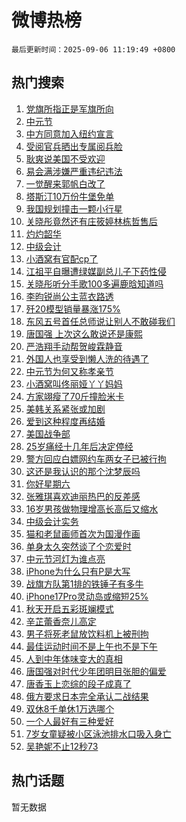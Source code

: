 # 微博热榜

`最后更新时间：2025-09-06 11:19:49 +0800`

## 热门搜索

1. [党旗所指正是军旗所向](https://m.weibo.cn/search?containerid=100103type%3D1%26t%3D10%26q%3D%23%E5%85%9A%E6%97%97%E6%89%80%E6%8C%87%E6%AD%A3%E6%98%AF%E5%86%9B%E6%97%97%E6%89%80%E5%90%91%23&stream_entry_id=51&isnewpage=1&extparam=seat%3D1%26filter_type%3Drealtimehot%26stream_entry_id%3D51%26c_type%3D51%26q%3D%2523%25E5%2585%259A%25E6%2597%2597%25E6%2589%2580%25E6%258C%2587%25E6%25AD%25A3%25E6%2598%25AF%25E5%2586%259B%25E6%2597%2597%25E6%2589%2580%25E5%2590%2591%2523%26cate%3D10103%26dgr%3D0%26pos%3D0%26display_time%3D1757128788%26pre_seqid%3D175712878809101010791137)
1. [中元节](https://m.weibo.cn/search?containerid=100103type%3D1%26t%3D10%26q%3D%E4%B8%AD%E5%85%83%E8%8A%82&stream_entry_id=31&isnewpage=1&extparam=seat%3D1%26realpos%3D1%26stream_entry_id%3D31%26band_rank%3D1%26lcate%3D5001%26flag%3D16%26c_type%3D31%26filter_type%3Drealtimehot%26q%3D%25E4%25B8%25AD%25E5%2585%2583%25E8%258A%2582%26cate%3D5001%26dgr%3D0%26pos%3D0%26display_time%3D1757128788%26pre_seqid%3D175712878809101010791137)
1. [中方同意加入纽约宣言](https://m.weibo.cn/search?containerid=100103type%3D1%26t%3D10%26q%3D%23%E4%B8%AD%E6%96%B9%E5%90%8C%E6%84%8F%E5%8A%A0%E5%85%A5%E7%BA%BD%E7%BA%A6%E5%AE%A3%E8%A8%80%23&stream_entry_id=31&isnewpage=1&extparam=seat%3D1%26realpos%3D2%26stream_entry_id%3D31%26band_rank%3D2%26lcate%3D5001%26flag%3D2%26c_type%3D31%26filter_type%3Drealtimehot%26q%3D%2523%25E4%25B8%25AD%25E6%2596%25B9%25E5%2590%258C%25E6%2584%258F%25E5%258A%25A0%25E5%2585%25A5%25E7%25BA%25BD%25E7%25BA%25A6%25E5%25AE%25A3%25E8%25A8%2580%2523%26cate%3D5001%26dgr%3D0%26pos%3D1%26display_time%3D1757128788%26pre_seqid%3D175712878809101010791137)
1. [受阅官兵晒出专属阅兵脸](https://m.weibo.cn/search?containerid=100103type%3D1%26t%3D10%26q%3D%23%E5%8F%97%E9%98%85%E5%AE%98%E5%85%B5%E6%99%92%E5%87%BA%E4%B8%93%E5%B1%9E%E9%98%85%E5%85%B5%E8%84%B8%23&stream_entry_id=31&isnewpage=1&extparam=seat%3D1%26realpos%3D3%26stream_entry_id%3D31%26band_rank%3D3%26lcate%3D5001%26flag%3D0%26c_type%3D31%26filter_type%3Drealtimehot%26q%3D%2523%25E5%258F%2597%25E9%2598%2585%25E5%25AE%2598%25E5%2585%25B5%25E6%2599%2592%25E5%2587%25BA%25E4%25B8%2593%25E5%25B1%259E%25E9%2598%2585%25E5%2585%25B5%25E8%2584%25B8%2523%26cate%3D5001%26dgr%3D0%26pos%3D2%26display_time%3D1757128788%26pre_seqid%3D175712878809101010791137)
1. [耿爽说美国不受欢迎](https://m.weibo.cn/search?containerid=100103type%3D1%26t%3D10%26q%3D%23%E8%80%BF%E7%88%BD%E8%AF%B4%E7%BE%8E%E5%9B%BD%E4%B8%8D%E5%8F%97%E6%AC%A2%E8%BF%8E%23&stream_entry_id=31&isnewpage=1&extparam=seat%3D1%26realpos%3D4%26stream_entry_id%3D31%26band_rank%3D4%26lcate%3D5001%26flag%3D1%26c_type%3D31%26filter_type%3Drealtimehot%26q%3D%2523%25E8%2580%25BF%25E7%2588%25BD%25E8%25AF%25B4%25E7%25BE%258E%25E5%259B%25BD%25E4%25B8%258D%25E5%258F%2597%25E6%25AC%25A2%25E8%25BF%258E%2523%26cate%3D5001%26dgr%3D0%26pos%3D3%26display_time%3D1757128788%26pre_seqid%3D175712878809101010791137)
1. [易会满涉嫌严重违纪违法](https://m.weibo.cn/search?containerid=100103type%3D1%26t%3D10%26q%3D%23%E6%98%93%E4%BC%9A%E6%BB%A1%E6%B6%89%E5%AB%8C%E4%B8%A5%E9%87%8D%E8%BF%9D%E7%BA%AA%E8%BF%9D%E6%B3%95%23&stream_entry_id=31&isnewpage=1&extparam=seat%3D1%26realpos%3D5%26stream_entry_id%3D31%26band_rank%3D5%26lcate%3D5001%26flag%3D1%26c_type%3D31%26filter_type%3Drealtimehot%26q%3D%2523%25E6%2598%2593%25E4%25BC%259A%25E6%25BB%25A1%25E6%25B6%2589%25E5%25AB%258C%25E4%25B8%25A5%25E9%2587%258D%25E8%25BF%259D%25E7%25BA%25AA%25E8%25BF%259D%25E6%25B3%2595%2523%26cate%3D5001%26dgr%3D0%26pos%3D4%26display_time%3D1757128788%26pre_seqid%3D175712878809101010791137)
1. [一觉醒来郭帆白改了](https://m.weibo.cn/search?containerid=100103type%3D1%26t%3D10%26q%3D%23%E4%B8%80%E8%A7%89%E9%86%92%E6%9D%A5%E9%83%AD%E5%B8%86%E7%99%BD%E6%94%B9%E4%BA%86%23&stream_entry_id=31&isnewpage=1&extparam=seat%3D1%26realpos%3D6%26stream_entry_id%3D31%26band_rank%3D6%26lcate%3D5001%26flag%3D0%26c_type%3D31%26filter_type%3Drealtimehot%26q%3D%2523%25E4%25B8%2580%25E8%25A7%2589%25E9%2586%2592%25E6%259D%25A5%25E9%2583%25AD%25E5%25B8%2586%25E7%2599%25BD%25E6%2594%25B9%25E4%25BA%2586%2523%26cate%3D5001%26dgr%3D0%26pos%3D5%26display_time%3D1757128788%26pre_seqid%3D175712878809101010791137)
1. [塔斯汀10万份牛堡免单](https://m.weibo.cn/search?containerid=100103type%3D1%26t%3D10%26q%3D%23%E5%A1%94%E6%96%AF%E6%B1%8010%E4%B8%87%E4%BB%BD%E7%89%9B%E5%A0%A1%E5%85%8D%E5%8D%95%23&stream_entry_id=31&isnewpage=1&extparam=seat%3D1%26stream_entry_id%3D31%26topic_ad%3D1%26band_rank%3D7%26adid%3D299942%26lcate%3D5001%26is_ad_pos%3D1%26c_type%3D31%26filter_type%3Drealtimehot%26q%3D%2523%25E5%25A1%2594%25E6%2596%25AF%25E6%25B1%258010%25E4%25B8%2587%25E4%25BB%25BD%25E7%2589%259B%25E5%25A0%25A1%25E5%2585%258D%25E5%258D%2595%2523%26cate%3D5001%26dgr%3D0%26pos%3D6%26display_time%3D1757128788%26pre_seqid%3D175712878809101010791137)
1. [我国规划撞击一颗小行星](https://m.weibo.cn/search?containerid=100103type%3D1%26t%3D10%26q%3D%23%E6%88%91%E5%9B%BD%E8%A7%84%E5%88%92%E6%92%9E%E5%87%BB%E4%B8%80%E9%A2%97%E5%B0%8F%E8%A1%8C%E6%98%9F%23&stream_entry_id=31&isnewpage=1&extparam=seat%3D1%26realpos%3D7%26stream_entry_id%3D31%26band_rank%3D7%26lcate%3D5001%26flag%3D16%26c_type%3D31%26filter_type%3Drealtimehot%26q%3D%2523%25E6%2588%2591%25E5%259B%25BD%25E8%25A7%2584%25E5%2588%2592%25E6%2592%259E%25E5%2587%25BB%25E4%25B8%2580%25E9%25A2%2597%25E5%25B0%258F%25E8%25A1%258C%25E6%2598%259F%2523%26cate%3D5001%26dgr%3D0%26pos%3D7%26display_time%3D1757128788%26pre_seqid%3D175712878809101010791137)
1. [关晓彤竟然还有庄筱婷林栋哲售后](https://m.weibo.cn/search?containerid=100103type%3D1%26t%3D10%26q%3D%E5%85%B3%E6%99%93%E5%BD%A4%E7%AB%9F%E7%84%B6%E8%BF%98%E6%9C%89%E5%BA%84%E7%AD%B1%E5%A9%B7%E6%9E%97%E6%A0%8B%E5%93%B2%E5%94%AE%E5%90%8E&stream_entry_id=31&isnewpage=1&extparam=seat%3D1%26realpos%3D8%26stream_entry_id%3D31%26band_rank%3D8%26lcate%3D5001%26flag%3D1%26c_type%3D31%26filter_type%3Drealtimehot%26q%3D%25E5%2585%25B3%25E6%2599%2593%25E5%25BD%25A4%25E7%25AB%259F%25E7%2584%25B6%25E8%25BF%2598%25E6%259C%2589%25E5%25BA%2584%25E7%25AD%25B1%25E5%25A9%25B7%25E6%259E%2597%25E6%25A0%258B%25E5%2593%25B2%25E5%2594%25AE%25E5%2590%258E%26cate%3D5001%26dgr%3D0%26pos%3D8%26display_time%3D1757128788%26pre_seqid%3D175712878809101010791137)
1. [灼灼韶华](https://m.weibo.cn/search?containerid=100103type%3D1%26t%3D10%26q%3D%23%E7%81%BC%E7%81%BC%E9%9F%B6%E5%8D%8E%23&stream_entry_id=31&isnewpage=1&extparam=seat%3D1%26realpos%3D9%26stream_entry_id%3D31%26band_rank%3D9%26lcate%3D5001%26flag%3D1%26c_type%3D31%26filter_type%3Drealtimehot%26q%3D%2523%25E7%2581%25BC%25E7%2581%25BC%25E9%259F%25B6%25E5%258D%258E%2523%26cate%3D5001%26dgr%3D0%26pos%3D9%26display_time%3D1757128788%26pre_seqid%3D175712878809101010791137)
1. [中级会计](https://m.weibo.cn/search?containerid=100103type%3D1%26t%3D10%26q%3D%E4%B8%AD%E7%BA%A7%E4%BC%9A%E8%AE%A1&stream_entry_id=31&isnewpage=1&extparam=seat%3D1%26realpos%3D10%26stream_entry_id%3D31%26band_rank%3D10%26lcate%3D5001%26flag%3D0%26c_type%3D31%26filter_type%3Drealtimehot%26q%3D%25E4%25B8%25AD%25E7%25BA%25A7%25E4%25BC%259A%25E8%25AE%25A1%26cate%3D5001%26dgr%3D0%26pos%3D10%26display_time%3D1757128788%26pre_seqid%3D175712878809101010791137)
1. [小酒窝有官配cp了](https://m.weibo.cn/search?containerid=100103type%3D1%26t%3D10%26q%3D%23%E5%B0%8F%E9%85%92%E7%AA%9D%E6%9C%89%E5%AE%98%E9%85%8Dcp%E4%BA%86%23&stream_entry_id=31&isnewpage=1&extparam=seat%3D1%26realpos%3D11%26stream_entry_id%3D31%26band_rank%3D11%26lcate%3D5001%26flag%3D2%26c_type%3D31%26filter_type%3Drealtimehot%26q%3D%2523%25E5%25B0%258F%25E9%2585%2592%25E7%25AA%259D%25E6%259C%2589%25E5%25AE%2598%25E9%2585%258Dcp%25E4%25BA%2586%2523%26cate%3D5001%26dgr%3D0%26pos%3D11%26display_time%3D1757128788%26pre_seqid%3D175712878809101010791137)
1. [江祖平自曝遭绿媒副总儿子下药性侵](https://m.weibo.cn/search?containerid=100103type%3D1%26t%3D10%26q%3D%23%E6%B1%9F%E7%A5%96%E5%B9%B3%E8%87%AA%E6%9B%9D%E9%81%AD%E7%BB%BF%E5%AA%92%E5%89%AF%E6%80%BB%E5%84%BF%E5%AD%90%E4%B8%8B%E8%8D%AF%E6%80%A7%E4%BE%B5%23&stream_entry_id=31&isnewpage=1&extparam=seat%3D1%26realpos%3D12%26stream_entry_id%3D31%26band_rank%3D12%26lcate%3D5001%26flag%3D2%26c_type%3D31%26filter_type%3Drealtimehot%26q%3D%2523%25E6%25B1%259F%25E7%25A5%2596%25E5%25B9%25B3%25E8%2587%25AA%25E6%259B%259D%25E9%2581%25AD%25E7%25BB%25BF%25E5%25AA%2592%25E5%2589%25AF%25E6%2580%25BB%25E5%2584%25BF%25E5%25AD%2590%25E4%25B8%258B%25E8%258D%25AF%25E6%2580%25A7%25E4%25BE%25B5%2523%26cate%3D5001%26dgr%3D0%26pos%3D12%26display_time%3D1757128788%26pre_seqid%3D175712878809101010791137)
1. [关晓彤听分手歌100多遍鹿晗知道吗](https://m.weibo.cn/search?containerid=100103type%3D1%26t%3D10%26q%3D%E5%85%B3%E6%99%93%E5%BD%A4%E5%90%AC%E5%88%86%E6%89%8B%E6%AD%8C100%E5%A4%9A%E9%81%8D%E9%B9%BF%E6%99%97%E7%9F%A5%E9%81%93%E5%90%97&stream_entry_id=31&isnewpage=1&extparam=seat%3D1%26realpos%3D13%26stream_entry_id%3D31%26band_rank%3D13%26lcate%3D5001%26flag%3D2%26c_type%3D31%26filter_type%3Drealtimehot%26q%3D%25E5%2585%25B3%25E6%2599%2593%25E5%25BD%25A4%25E5%2590%25AC%25E5%2588%2586%25E6%2589%258B%25E6%25AD%258C100%25E5%25A4%259A%25E9%2581%258D%25E9%25B9%25BF%25E6%2599%2597%25E7%259F%25A5%25E9%2581%2593%25E5%2590%2597%26cate%3D5001%26dgr%3D0%26pos%3D13%26display_time%3D1757128788%26pre_seqid%3D175712878809101010791137)
1. [李昀锐尚公主蓝衣路透](https://m.weibo.cn/search?containerid=100103type%3D1%26t%3D10%26q%3D%23%E6%9D%8E%E6%98%80%E9%94%90%E5%B0%9A%E5%85%AC%E4%B8%BB%E8%93%9D%E8%A1%A3%E8%B7%AF%E9%80%8F%23&stream_entry_id=31&isnewpage=1&extparam=seat%3D1%26realpos%3D14%26stream_entry_id%3D31%26band_rank%3D14%26lcate%3D5001%26flag%3D1%26c_type%3D31%26filter_type%3Drealtimehot%26q%3D%2523%25E6%259D%258E%25E6%2598%2580%25E9%2594%2590%25E5%25B0%259A%25E5%2585%25AC%25E4%25B8%25BB%25E8%2593%259D%25E8%25A1%25A3%25E8%25B7%25AF%25E9%2580%258F%2523%26cate%3D5001%26dgr%3D0%26pos%3D14%26display_time%3D1757128788%26pre_seqid%3D175712878809101010791137)
1. [歼20模型销量暴涨175%](https://m.weibo.cn/search?containerid=100103type%3D1%26t%3D10%26q%3D%23%E6%AD%BC20%E6%A8%A1%E5%9E%8B%E9%94%80%E9%87%8F%E6%9A%B4%E6%B6%A8175%25%23&stream_entry_id=31&isnewpage=1&extparam=seat%3D1%26realpos%3D15%26stream_entry_id%3D31%26band_rank%3D15%26lcate%3D5001%26flag%3D1%26c_type%3D31%26filter_type%3Drealtimehot%26q%3D%2523%25E6%25AD%25BC20%25E6%25A8%25A1%25E5%259E%258B%25E9%2594%2580%25E9%2587%258F%25E6%259A%25B4%25E6%25B6%25A8175%2525%2523%26cate%3D5001%26dgr%3D0%26pos%3D15%26display_time%3D1757128788%26pre_seqid%3D175712878809101010791137)
1. [东风五号首任总师说让别人不敢碰我们](https://m.weibo.cn/search?containerid=100103type%3D1%26t%3D10%26q%3D%23%E4%B8%9C%E9%A3%8E%E4%BA%94%E5%8F%B7%E9%A6%96%E4%BB%BB%E6%80%BB%E5%B8%88%E8%AF%B4%E8%AE%A9%E5%88%AB%E4%BA%BA%E4%B8%8D%E6%95%A2%E7%A2%B0%E6%88%91%E4%BB%AC%23&stream_entry_id=31&isnewpage=1&extparam=seat%3D1%26realpos%3D16%26stream_entry_id%3D31%26band_rank%3D16%26lcate%3D5001%26flag%3D1%26c_type%3D31%26filter_type%3Drealtimehot%26q%3D%2523%25E4%25B8%259C%25E9%25A3%258E%25E4%25BA%2594%25E5%258F%25B7%25E9%25A6%2596%25E4%25BB%25BB%25E6%2580%25BB%25E5%25B8%2588%25E8%25AF%25B4%25E8%25AE%25A9%25E5%2588%25AB%25E4%25BA%25BA%25E4%25B8%258D%25E6%2595%25A2%25E7%25A2%25B0%25E6%2588%2591%25E4%25BB%25AC%2523%26cate%3D5001%26dgr%3D0%26pos%3D16%26display_time%3D1757128788%26pre_seqid%3D175712878809101010791137)
1. [唐国强 上次这么敢说还是康熙](https://m.weibo.cn/search?containerid=100103type%3D1%26t%3D10%26q%3D%E5%94%90%E5%9B%BD%E5%BC%BA+%E4%B8%8A%E6%AC%A1%E8%BF%99%E4%B9%88%E6%95%A2%E8%AF%B4%E8%BF%98%E6%98%AF%E5%BA%B7%E7%86%99&stream_entry_id=31&isnewpage=1&extparam=seat%3D1%26realpos%3D17%26stream_entry_id%3D31%26band_rank%3D17%26lcate%3D5001%26flag%3D1%26c_type%3D31%26filter_type%3Drealtimehot%26q%3D%25E5%2594%2590%25E5%259B%25BD%25E5%25BC%25BA%2520%25E4%25B8%258A%25E6%25AC%25A1%25E8%25BF%2599%25E4%25B9%2588%25E6%2595%25A2%25E8%25AF%25B4%25E8%25BF%2598%25E6%2598%25AF%25E5%25BA%25B7%25E7%2586%2599%26cate%3D5001%26dgr%3D0%26pos%3D17%26display_time%3D1757128788%26pre_seqid%3D175712878809101010791137)
1. [严浩翔手动帮贺峻霖静音](https://m.weibo.cn/search?containerid=100103type%3D1%26t%3D10%26q%3D%E4%B8%A5%E6%B5%A9%E7%BF%94%E6%89%8B%E5%8A%A8%E5%B8%AE%E8%B4%BA%E5%B3%BB%E9%9C%96%E9%9D%99%E9%9F%B3&stream_entry_id=31&isnewpage=1&extparam=seat%3D1%26realpos%3D18%26stream_entry_id%3D31%26band_rank%3D18%26lcate%3D5001%26flag%3D0%26c_type%3D31%26filter_type%3Drealtimehot%26q%3D%25E4%25B8%25A5%25E6%25B5%25A9%25E7%25BF%2594%25E6%2589%258B%25E5%258A%25A8%25E5%25B8%25AE%25E8%25B4%25BA%25E5%25B3%25BB%25E9%259C%2596%25E9%259D%2599%25E9%259F%25B3%26cate%3D5001%26dgr%3D0%26pos%3D18%26display_time%3D1757128788%26pre_seqid%3D175712878809101010791137)
1. [外国人也享受到懒人洗的待遇了](https://m.weibo.cn/search?containerid=100103type%3D1%26t%3D10%26q%3D%23%E5%A4%96%E5%9B%BD%E4%BA%BA%E4%B9%9F%E4%BA%AB%E5%8F%97%E5%88%B0%E6%87%92%E4%BA%BA%E6%B4%97%E7%9A%84%E5%BE%85%E9%81%87%E4%BA%86%23&stream_entry_id=31&isnewpage=1&extparam=seat%3D1%26realpos%3D19%26stream_entry_id%3D31%26band_rank%3D19%26lcate%3D5001%26flag%3D1%26c_type%3D31%26filter_type%3Drealtimehot%26q%3D%2523%25E5%25A4%2596%25E5%259B%25BD%25E4%25BA%25BA%25E4%25B9%259F%25E4%25BA%25AB%25E5%258F%2597%25E5%2588%25B0%25E6%2587%2592%25E4%25BA%25BA%25E6%25B4%2597%25E7%259A%2584%25E5%25BE%2585%25E9%2581%2587%25E4%25BA%2586%2523%26cate%3D5001%26dgr%3D0%26pos%3D19%26display_time%3D1757128788%26pre_seqid%3D175712878809101010791137)
1. [中元节为何又称孝亲节](https://m.weibo.cn/search?containerid=100103type%3D1%26t%3D10%26q%3D%23%E4%B8%AD%E5%85%83%E8%8A%82%E4%B8%BA%E4%BD%95%E5%8F%88%E7%A7%B0%E5%AD%9D%E4%BA%B2%E8%8A%82%23&stream_entry_id=31&isnewpage=1&extparam=seat%3D1%26realpos%3D20%26stream_entry_id%3D31%26band_rank%3D20%26lcate%3D5001%26flag%3D1%26c_type%3D31%26filter_type%3Drealtimehot%26q%3D%2523%25E4%25B8%25AD%25E5%2585%2583%25E8%258A%2582%25E4%25B8%25BA%25E4%25BD%2595%25E5%258F%2588%25E7%25A7%25B0%25E5%25AD%259D%25E4%25BA%25B2%25E8%258A%2582%2523%26cate%3D5001%26dgr%3D0%26pos%3D20%26display_time%3D1757128788%26pre_seqid%3D175712878809101010791137)
1. [小酒窝叫佟丽娅丫丫妈妈](https://m.weibo.cn/search?containerid=100103type%3D1%26t%3D10%26q%3D%23%E5%B0%8F%E9%85%92%E7%AA%9D%E5%8F%AB%E4%BD%9F%E4%B8%BD%E5%A8%85%E4%B8%AB%E4%B8%AB%E5%A6%88%E5%A6%88%23&stream_entry_id=31&isnewpage=1&extparam=seat%3D1%26realpos%3D21%26stream_entry_id%3D31%26band_rank%3D21%26lcate%3D5001%26flag%3D1%26c_type%3D31%26filter_type%3Drealtimehot%26q%3D%2523%25E5%25B0%258F%25E9%2585%2592%25E7%25AA%259D%25E5%258F%25AB%25E4%25BD%259F%25E4%25B8%25BD%25E5%25A8%2585%25E4%25B8%25AB%25E4%25B8%25AB%25E5%25A6%2588%25E5%25A6%2588%2523%26cate%3D5001%26dgr%3D0%26pos%3D21%26display_time%3D1757128788%26pre_seqid%3D175712878809101010791137)
1. [方家翊瘦了70斤撞脸米卡](https://m.weibo.cn/search?containerid=100103type%3D1%26t%3D10%26q%3D%E6%96%B9%E5%AE%B6%E7%BF%8A%E7%98%A6%E4%BA%8670%E6%96%A4%E6%92%9E%E8%84%B8%E7%B1%B3%E5%8D%A1&stream_entry_id=31&isnewpage=1&extparam=seat%3D1%26realpos%3D22%26stream_entry_id%3D31%26band_rank%3D22%26lcate%3D5001%26flag%3D1%26c_type%3D31%26filter_type%3Drealtimehot%26q%3D%25E6%2596%25B9%25E5%25AE%25B6%25E7%25BF%258A%25E7%2598%25A6%25E4%25BA%258670%25E6%2596%25A4%25E6%2592%259E%25E8%2584%25B8%25E7%25B1%25B3%25E5%258D%25A1%26cate%3D5001%26dgr%3D0%26pos%3D22%26display_time%3D1757128788%26pre_seqid%3D175712878809101010791137)
1. [美韩关系紧张或加剧](https://m.weibo.cn/search?containerid=100103type%3D1%26t%3D10%26q%3D%23%E7%BE%8E%E9%9F%A9%E5%85%B3%E7%B3%BB%E7%B4%A7%E5%BC%A0%E6%88%96%E5%8A%A0%E5%89%A7%23&stream_entry_id=31&isnewpage=1&extparam=seat%3D1%26realpos%3D23%26stream_entry_id%3D31%26band_rank%3D23%26lcate%3D5001%26flag%3D1%26c_type%3D31%26filter_type%3Drealtimehot%26q%3D%2523%25E7%25BE%258E%25E9%259F%25A9%25E5%2585%25B3%25E7%25B3%25BB%25E7%25B4%25A7%25E5%25BC%25A0%25E6%2588%2596%25E5%258A%25A0%25E5%2589%25A7%2523%26cate%3D5001%26dgr%3D0%26pos%3D23%26display_time%3D1757128788%26pre_seqid%3D175712878809101010791137)
1. [爱到这种程度再结婚](https://m.weibo.cn/search?containerid=100103type%3D1%26t%3D10%26q%3D%23%E7%88%B1%E5%88%B0%E8%BF%99%E7%A7%8D%E7%A8%8B%E5%BA%A6%E5%86%8D%E7%BB%93%E5%A9%9A%23&stream_entry_id=31&isnewpage=1&extparam=seat%3D1%26realpos%3D24%26stream_entry_id%3D31%26band_rank%3D24%26lcate%3D5001%26flag%3D0%26c_type%3D31%26filter_type%3Drealtimehot%26q%3D%2523%25E7%2588%25B1%25E5%2588%25B0%25E8%25BF%2599%25E7%25A7%258D%25E7%25A8%258B%25E5%25BA%25A6%25E5%2586%258D%25E7%25BB%2593%25E5%25A9%259A%2523%26cate%3D5001%26dgr%3D0%26pos%3D24%26display_time%3D1757128788%26pre_seqid%3D175712878809101010791137)
1. [美国战争部](https://m.weibo.cn/search?containerid=100103type%3D1%26t%3D10%26q%3D%23%E7%BE%8E%E5%9B%BD%E6%88%98%E4%BA%89%E9%83%A8%23&stream_entry_id=31&isnewpage=1&extparam=seat%3D1%26realpos%3D25%26stream_entry_id%3D31%26band_rank%3D25%26lcate%3D5001%26flag%3D0%26c_type%3D31%26filter_type%3Drealtimehot%26q%3D%2523%25E7%25BE%258E%25E5%259B%25BD%25E6%2588%2598%25E4%25BA%2589%25E9%2583%25A8%2523%26cate%3D5001%26dgr%3D0%26pos%3D25%26display_time%3D1757128788%26pre_seqid%3D175712878809101010791137)
1. [25岁痛经十几年后决定停经](https://m.weibo.cn/search?containerid=100103type%3D1%26t%3D10%26q%3D25%E5%B2%81%E7%97%9B%E7%BB%8F%E5%8D%81%E5%87%A0%E5%B9%B4%E5%90%8E%E5%86%B3%E5%AE%9A%E5%81%9C%E7%BB%8F&stream_entry_id=31&isnewpage=1&extparam=seat%3D1%26realpos%3D26%26stream_entry_id%3D31%26band_rank%3D26%26lcate%3D5001%26flag%3D1%26c_type%3D31%26filter_type%3Drealtimehot%26q%3D25%25E5%25B2%2581%25E7%2597%259B%25E7%25BB%258F%25E5%258D%2581%25E5%2587%25A0%25E5%25B9%25B4%25E5%2590%258E%25E5%2586%25B3%25E5%25AE%259A%25E5%2581%259C%25E7%25BB%258F%26cate%3D5001%26dgr%3D0%26pos%3D26%26display_time%3D1757128788%26pre_seqid%3D175712878809101010791137)
1. [警方回应白嫖网约车两女子已被行拘](https://m.weibo.cn/search?containerid=100103type%3D1%26t%3D10%26q%3D%23%E8%AD%A6%E6%96%B9%E5%9B%9E%E5%BA%94%E7%99%BD%E5%AB%96%E7%BD%91%E7%BA%A6%E8%BD%A6%E4%B8%A4%E5%A5%B3%E5%AD%90%E5%B7%B2%E8%A2%AB%E8%A1%8C%E6%8B%98%23&stream_entry_id=31&isnewpage=1&extparam=seat%3D1%26realpos%3D27%26stream_entry_id%3D31%26band_rank%3D27%26lcate%3D5001%26flag%3D0%26c_type%3D31%26filter_type%3Drealtimehot%26q%3D%2523%25E8%25AD%25A6%25E6%2596%25B9%25E5%259B%259E%25E5%25BA%2594%25E7%2599%25BD%25E5%25AB%2596%25E7%25BD%2591%25E7%25BA%25A6%25E8%25BD%25A6%25E4%25B8%25A4%25E5%25A5%25B3%25E5%25AD%2590%25E5%25B7%25B2%25E8%25A2%25AB%25E8%25A1%258C%25E6%258B%2598%2523%26cate%3D5001%26dgr%3D0%26pos%3D27%26display_time%3D1757128788%26pre_seqid%3D175712878809101010791137)
1. [这还是我认识的那个沈梦辰吗](https://m.weibo.cn/search?containerid=100103type%3D1%26t%3D10%26q%3D%E8%BF%99%E8%BF%98%E6%98%AF%E6%88%91%E8%AE%A4%E8%AF%86%E7%9A%84%E9%82%A3%E4%B8%AA%E6%B2%88%E6%A2%A6%E8%BE%B0%E5%90%97&stream_entry_id=31&isnewpage=1&extparam=seat%3D1%26realpos%3D28%26stream_entry_id%3D31%26band_rank%3D28%26lcate%3D5001%26flag%3D1%26c_type%3D31%26filter_type%3Drealtimehot%26q%3D%25E8%25BF%2599%25E8%25BF%2598%25E6%2598%25AF%25E6%2588%2591%25E8%25AE%25A4%25E8%25AF%2586%25E7%259A%2584%25E9%2582%25A3%25E4%25B8%25AA%25E6%25B2%2588%25E6%25A2%25A6%25E8%25BE%25B0%25E5%2590%2597%26cate%3D5001%26dgr%3D0%26pos%3D28%26display_time%3D1757128788%26pre_seqid%3D175712878809101010791137)
1. [你好星期六](https://m.weibo.cn/search?containerid=100103type%3D1%26t%3D10%26q%3D%E4%BD%A0%E5%A5%BD%E6%98%9F%E6%9C%9F%E5%85%AD&stream_entry_id=31&isnewpage=1&extparam=seat%3D1%26realpos%3D29%26stream_entry_id%3D31%26band_rank%3D29%26lcate%3D5001%26flag%3D1%26c_type%3D31%26filter_type%3Drealtimehot%26q%3D%25E4%25BD%25A0%25E5%25A5%25BD%25E6%2598%259F%25E6%259C%259F%25E5%2585%25AD%26cate%3D5001%26dgr%3D0%26pos%3D29%26display_time%3D1757128788%26pre_seqid%3D175712878809101010791137)
1. [张雅琪喜欢迪丽热巴的反差感](https://m.weibo.cn/search?containerid=100103type%3D1%26t%3D10%26q%3D%23%E5%BC%A0%E9%9B%85%E7%90%AA%E5%96%9C%E6%AC%A2%E8%BF%AA%E4%B8%BD%E7%83%AD%E5%B7%B4%E7%9A%84%E5%8F%8D%E5%B7%AE%E6%84%9F%23&stream_entry_id=31&isnewpage=1&extparam=seat%3D1%26realpos%3D30%26stream_entry_id%3D31%26band_rank%3D30%26lcate%3D5001%26flag%3D0%26c_type%3D31%26filter_type%3Drealtimehot%26q%3D%2523%25E5%25BC%25A0%25E9%259B%2585%25E7%2590%25AA%25E5%2596%259C%25E6%25AC%25A2%25E8%25BF%25AA%25E4%25B8%25BD%25E7%2583%25AD%25E5%25B7%25B4%25E7%259A%2584%25E5%258F%258D%25E5%25B7%25AE%25E6%2584%259F%2523%26cate%3D5001%26dgr%3D0%26pos%3D30%26display_time%3D1757128788%26pre_seqid%3D175712878809101010791137)
1. [16岁男孩做物理增高长高后又缩水](https://m.weibo.cn/search?containerid=100103type%3D1%26t%3D10%26q%3D%2316%E5%B2%81%E7%94%B7%E5%AD%A9%E5%81%9A%E7%89%A9%E7%90%86%E5%A2%9E%E9%AB%98%E9%95%BF%E9%AB%98%E5%90%8E%E5%8F%88%E7%BC%A9%E6%B0%B4%23&stream_entry_id=31&isnewpage=1&extparam=seat%3D1%26realpos%3D31%26stream_entry_id%3D31%26band_rank%3D31%26lcate%3D5001%26flag%3D0%26c_type%3D31%26filter_type%3Drealtimehot%26q%3D%252316%25E5%25B2%2581%25E7%2594%25B7%25E5%25AD%25A9%25E5%2581%259A%25E7%2589%25A9%25E7%2590%2586%25E5%25A2%259E%25E9%25AB%2598%25E9%2595%25BF%25E9%25AB%2598%25E5%2590%258E%25E5%258F%2588%25E7%25BC%25A9%25E6%25B0%25B4%2523%26cate%3D5001%26dgr%3D0%26pos%3D31%26display_time%3D1757128788%26pre_seqid%3D175712878809101010791137)
1. [中级会计实务](https://m.weibo.cn/search?containerid=100103type%3D1%26t%3D10%26q%3D%E4%B8%AD%E7%BA%A7%E4%BC%9A%E8%AE%A1%E5%AE%9E%E5%8A%A1&stream_entry_id=31&isnewpage=1&extparam=seat%3D1%26realpos%3D32%26stream_entry_id%3D31%26band_rank%3D32%26lcate%3D5001%26flag%3D1%26c_type%3D31%26filter_type%3Drealtimehot%26q%3D%25E4%25B8%25AD%25E7%25BA%25A7%25E4%25BC%259A%25E8%25AE%25A1%25E5%25AE%259E%25E5%258A%25A1%26cate%3D5001%26dgr%3D0%26pos%3D32%26display_time%3D1757128788%26pre_seqid%3D175712878809101010791137)
1. [猫和老鼠画师首次为国漫作画](https://m.weibo.cn/search?containerid=100103type%3D1%26t%3D10%26q%3D%E7%8C%AB%E5%92%8C%E8%80%81%E9%BC%A0%E7%94%BB%E5%B8%88%E9%A6%96%E6%AC%A1%E4%B8%BA%E5%9B%BD%E6%BC%AB%E4%BD%9C%E7%94%BB&stream_entry_id=31&isnewpage=1&extparam=seat%3D1%26realpos%3D33%26stream_entry_id%3D31%26band_rank%3D33%26lcate%3D5001%26flag%3D1%26c_type%3D31%26filter_type%3Drealtimehot%26q%3D%25E7%258C%25AB%25E5%2592%258C%25E8%2580%2581%25E9%25BC%25A0%25E7%2594%25BB%25E5%25B8%2588%25E9%25A6%2596%25E6%25AC%25A1%25E4%25B8%25BA%25E5%259B%25BD%25E6%25BC%25AB%25E4%25BD%259C%25E7%2594%25BB%26cate%3D5001%26dgr%3D0%26pos%3D33%26display_time%3D1757128788%26pre_seqid%3D175712878809101010791137)
1. [单身太久突然谈了个恋爱时](https://m.weibo.cn/search?containerid=100103type%3D1%26t%3D10%26q%3D%23%E5%8D%95%E8%BA%AB%E5%A4%AA%E4%B9%85%E7%AA%81%E7%84%B6%E8%B0%88%E4%BA%86%E4%B8%AA%E6%81%8B%E7%88%B1%E6%97%B6%23&stream_entry_id=31&isnewpage=1&extparam=seat%3D1%26realpos%3D34%26stream_entry_id%3D31%26band_rank%3D34%26lcate%3D5001%26flag%3D0%26c_type%3D31%26filter_type%3Drealtimehot%26q%3D%2523%25E5%258D%2595%25E8%25BA%25AB%25E5%25A4%25AA%25E4%25B9%2585%25E7%25AA%2581%25E7%2584%25B6%25E8%25B0%2588%25E4%25BA%2586%25E4%25B8%25AA%25E6%2581%258B%25E7%2588%25B1%25E6%2597%25B6%2523%26cate%3D5001%26dgr%3D0%26pos%3D34%26display_time%3D1757128788%26pre_seqid%3D175712878809101010791137)
1. [中元节河灯为谁点亮](https://m.weibo.cn/search?containerid=100103type%3D1%26t%3D10%26q%3D%23%E4%B8%AD%E5%85%83%E8%8A%82%E6%B2%B3%E7%81%AF%E4%B8%BA%E8%B0%81%E7%82%B9%E4%BA%AE%23&stream_entry_id=31&isnewpage=1&extparam=seat%3D1%26realpos%3D35%26stream_entry_id%3D31%26band_rank%3D35%26lcate%3D5001%26flag%3D1%26c_type%3D31%26filter_type%3Drealtimehot%26q%3D%2523%25E4%25B8%25AD%25E5%2585%2583%25E8%258A%2582%25E6%25B2%25B3%25E7%2581%25AF%25E4%25B8%25BA%25E8%25B0%2581%25E7%2582%25B9%25E4%25BA%25AE%2523%26cate%3D5001%26dgr%3D0%26pos%3D35%26display_time%3D1757128788%26pre_seqid%3D175712878809101010791137)
1. [iPhone为什么只有P是大写](https://m.weibo.cn/search?containerid=100103type%3D1%26t%3D10%26q%3DiPhone%E4%B8%BA%E4%BB%80%E4%B9%88%E5%8F%AA%E6%9C%89P%E6%98%AF%E5%A4%A7%E5%86%99&stream_entry_id=31&isnewpage=1&extparam=seat%3D1%26realpos%3D36%26stream_entry_id%3D31%26band_rank%3D36%26lcate%3D5001%26flag%3D0%26c_type%3D31%26filter_type%3Drealtimehot%26q%3DiPhone%25E4%25B8%25BA%25E4%25BB%2580%25E4%25B9%2588%25E5%258F%25AA%25E6%259C%2589P%25E6%2598%25AF%25E5%25A4%25A7%25E5%2586%2599%26cate%3D5001%26dgr%3D0%26pos%3D36%26display_time%3D1757128788%26pre_seqid%3D175712878809101010791137)
1. [战旗方队第1排的铁锤子有多牛](https://m.weibo.cn/search?containerid=100103type%3D1%26t%3D10%26q%3D%23%E6%88%98%E6%97%97%E6%96%B9%E9%98%9F%E7%AC%AC1%E6%8E%92%E7%9A%84%E9%93%81%E9%94%A4%E5%AD%90%E6%9C%89%E5%A4%9A%E7%89%9B%23&stream_entry_id=31&isnewpage=1&extparam=seat%3D1%26realpos%3D37%26stream_entry_id%3D31%26band_rank%3D37%26lcate%3D5001%26flag%3D1%26c_type%3D31%26filter_type%3Drealtimehot%26q%3D%2523%25E6%2588%2598%25E6%2597%2597%25E6%2596%25B9%25E9%2598%259F%25E7%25AC%25AC1%25E6%258E%2592%25E7%259A%2584%25E9%2593%2581%25E9%2594%25A4%25E5%25AD%2590%25E6%259C%2589%25E5%25A4%259A%25E7%2589%259B%2523%26cate%3D5001%26dgr%3D0%26pos%3D37%26display_time%3D1757128788%26pre_seqid%3D175712878809101010791137)
1. [iPhone17Pro灵动岛或缩短25%](https://m.weibo.cn/search?containerid=100103type%3D1%26t%3D10%26q%3D%23iPhone17Pro%E7%81%B5%E5%8A%A8%E5%B2%9B%E6%88%96%E7%BC%A9%E7%9F%AD25%25%23&stream_entry_id=31&isnewpage=1&extparam=seat%3D1%26realpos%3D38%26stream_entry_id%3D31%26band_rank%3D38%26lcate%3D5001%26flag%3D0%26c_type%3D31%26filter_type%3Drealtimehot%26q%3D%2523iPhone17Pro%25E7%2581%25B5%25E5%258A%25A8%25E5%25B2%259B%25E6%2588%2596%25E7%25BC%25A9%25E7%259F%25AD25%2525%2523%26cate%3D5001%26dgr%3D0%26pos%3D38%26display_time%3D1757128788%26pre_seqid%3D175712878809101010791137)
1. [秋天开启五彩斑斓模式](https://m.weibo.cn/search?containerid=100103type%3D1%26t%3D10%26q%3D%23%E7%A7%8B%E5%A4%A9%E5%BC%80%E5%90%AF%E4%BA%94%E5%BD%A9%E6%96%91%E6%96%93%E6%A8%A1%E5%BC%8F%23&stream_entry_id=31&isnewpage=1&extparam=seat%3D1%26realpos%3D39%26stream_entry_id%3D31%26band_rank%3D39%26lcate%3D5001%26flag%3D1%26c_type%3D31%26filter_type%3Drealtimehot%26q%3D%2523%25E7%25A7%258B%25E5%25A4%25A9%25E5%25BC%2580%25E5%2590%25AF%25E4%25BA%2594%25E5%25BD%25A9%25E6%2596%2591%25E6%2596%2593%25E6%25A8%25A1%25E5%25BC%258F%2523%26cate%3D5001%26dgr%3D0%26pos%3D39%26display_time%3D1757128788%26pre_seqid%3D175712878809101010791137)
1. [辛芷蕾香奈儿高定](https://m.weibo.cn/search?containerid=100103type%3D1%26t%3D10%26q%3D%23%E8%BE%9B%E8%8A%B7%E8%95%BE%E9%A6%99%E5%A5%88%E5%84%BF%E9%AB%98%E5%AE%9A%23&stream_entry_id=31&isnewpage=1&extparam=seat%3D1%26realpos%3D40%26stream_entry_id%3D31%26band_rank%3D40%26lcate%3D5001%26flag%3D0%26c_type%3D31%26filter_type%3Drealtimehot%26q%3D%2523%25E8%25BE%259B%25E8%258A%25B7%25E8%2595%25BE%25E9%25A6%2599%25E5%25A5%2588%25E5%2584%25BF%25E9%25AB%2598%25E5%25AE%259A%2523%26cate%3D5001%26dgr%3D0%26pos%3D40%26display_time%3D1757128788%26pre_seqid%3D175712878809101010791137)
1. [男子将死老鼠放饮料机上被刑拘](https://m.weibo.cn/search?containerid=100103type%3D1%26t%3D10%26q%3D%23%E7%94%B7%E5%AD%90%E5%B0%86%E6%AD%BB%E8%80%81%E9%BC%A0%E6%94%BE%E9%A5%AE%E6%96%99%E6%9C%BA%E4%B8%8A%E8%A2%AB%E5%88%91%E6%8B%98%23&stream_entry_id=31&isnewpage=1&extparam=seat%3D1%26realpos%3D41%26stream_entry_id%3D31%26band_rank%3D41%26lcate%3D5001%26flag%3D0%26c_type%3D31%26filter_type%3Drealtimehot%26q%3D%2523%25E7%2594%25B7%25E5%25AD%2590%25E5%25B0%2586%25E6%25AD%25BB%25E8%2580%2581%25E9%25BC%25A0%25E6%2594%25BE%25E9%25A5%25AE%25E6%2596%2599%25E6%259C%25BA%25E4%25B8%258A%25E8%25A2%25AB%25E5%2588%2591%25E6%258B%2598%2523%26cate%3D5001%26dgr%3D0%26pos%3D41%26display_time%3D1757128788%26pre_seqid%3D175712878809101010791137)
1. [最佳运动时间不是上午也不是下午](https://m.weibo.cn/search?containerid=100103type%3D1%26t%3D10%26q%3D%23%E6%9C%80%E4%BD%B3%E8%BF%90%E5%8A%A8%E6%97%B6%E9%97%B4%E4%B8%8D%E6%98%AF%E4%B8%8A%E5%8D%88%E4%B9%9F%E4%B8%8D%E6%98%AF%E4%B8%8B%E5%8D%88%23&stream_entry_id=31&isnewpage=1&extparam=seat%3D1%26realpos%3D42%26stream_entry_id%3D31%26band_rank%3D42%26lcate%3D5001%26flag%3D1%26c_type%3D31%26filter_type%3Drealtimehot%26q%3D%2523%25E6%259C%2580%25E4%25BD%25B3%25E8%25BF%2590%25E5%258A%25A8%25E6%2597%25B6%25E9%2597%25B4%25E4%25B8%258D%25E6%2598%25AF%25E4%25B8%258A%25E5%258D%2588%25E4%25B9%259F%25E4%25B8%258D%25E6%2598%25AF%25E4%25B8%258B%25E5%258D%2588%2523%26cate%3D5001%26dgr%3D0%26pos%3D42%26display_time%3D1757128788%26pre_seqid%3D175712878809101010791137)
1. [人到中年体味变大的真相](https://m.weibo.cn/search?containerid=100103type%3D1%26t%3D10%26q%3D%E4%BA%BA%E5%88%B0%E4%B8%AD%E5%B9%B4%E4%BD%93%E5%91%B3%E5%8F%98%E5%A4%A7%E7%9A%84%E7%9C%9F%E7%9B%B8&stream_entry_id=31&isnewpage=1&extparam=seat%3D1%26realpos%3D43%26stream_entry_id%3D31%26band_rank%3D43%26lcate%3D5001%26flag%3D0%26c_type%3D31%26filter_type%3Drealtimehot%26q%3D%25E4%25BA%25BA%25E5%2588%25B0%25E4%25B8%25AD%25E5%25B9%25B4%25E4%25BD%2593%25E5%2591%25B3%25E5%258F%2598%25E5%25A4%25A7%25E7%259A%2584%25E7%259C%259F%25E7%259B%25B8%26cate%3D5001%26dgr%3D0%26pos%3D43%26display_time%3D1757128788%26pre_seqid%3D175712878809101010791137)
1. [唐国强对时代少年团明目张胆的偏爱](https://m.weibo.cn/search?containerid=100103type%3D1%26t%3D10%26q%3D%E5%94%90%E5%9B%BD%E5%BC%BA%E5%AF%B9%E6%97%B6%E4%BB%A3%E5%B0%91%E5%B9%B4%E5%9B%A2%E6%98%8E%E7%9B%AE%E5%BC%A0%E8%83%86%E7%9A%84%E5%81%8F%E7%88%B1&stream_entry_id=31&isnewpage=1&extparam=seat%3D1%26realpos%3D44%26stream_entry_id%3D31%26band_rank%3D44%26lcate%3D5001%26flag%3D1%26c_type%3D31%26filter_type%3Drealtimehot%26q%3D%25E5%2594%2590%25E5%259B%25BD%25E5%25BC%25BA%25E5%25AF%25B9%25E6%2597%25B6%25E4%25BB%25A3%25E5%25B0%2591%25E5%25B9%25B4%25E5%259B%25A2%25E6%2598%258E%25E7%259B%25AE%25E5%25BC%25A0%25E8%2583%2586%25E7%259A%2584%25E5%2581%258F%25E7%2588%25B1%26cate%3D5001%26dgr%3D0%26pos%3D44%26display_time%3D1757128788%26pre_seqid%3D175712878809101010791137)
1. [唐香玉上恋综的段子成真了](https://m.weibo.cn/search?containerid=100103type%3D1%26t%3D10%26q%3D%E5%94%90%E9%A6%99%E7%8E%89%E4%B8%8A%E6%81%8B%E7%BB%BC%E7%9A%84%E6%AE%B5%E5%AD%90%E6%88%90%E7%9C%9F%E4%BA%86&stream_entry_id=31&isnewpage=1&extparam=seat%3D1%26realpos%3D45%26stream_entry_id%3D31%26band_rank%3D45%26lcate%3D5001%26flag%3D1%26c_type%3D31%26filter_type%3Drealtimehot%26q%3D%25E5%2594%2590%25E9%25A6%2599%25E7%258E%2589%25E4%25B8%258A%25E6%2581%258B%25E7%25BB%25BC%25E7%259A%2584%25E6%25AE%25B5%25E5%25AD%2590%25E6%2588%2590%25E7%259C%259F%25E4%25BA%2586%26cate%3D5001%26dgr%3D0%26pos%3D45%26display_time%3D1757128788%26pre_seqid%3D175712878809101010791137)
1. [俄方要求日本完全承认二战结果](https://m.weibo.cn/search?containerid=100103type%3D1%26t%3D10%26q%3D%23%E4%BF%84%E6%96%B9%E8%A6%81%E6%B1%82%E6%97%A5%E6%9C%AC%E5%AE%8C%E5%85%A8%E6%89%BF%E8%AE%A4%E4%BA%8C%E6%88%98%E7%BB%93%E6%9E%9C%23&stream_entry_id=31&isnewpage=1&extparam=seat%3D1%26realpos%3D46%26stream_entry_id%3D31%26band_rank%3D46%26lcate%3D5001%26flag%3D0%26c_type%3D31%26filter_type%3Drealtimehot%26q%3D%2523%25E4%25BF%2584%25E6%2596%25B9%25E8%25A6%2581%25E6%25B1%2582%25E6%2597%25A5%25E6%259C%25AC%25E5%25AE%258C%25E5%2585%25A8%25E6%2589%25BF%25E8%25AE%25A4%25E4%25BA%258C%25E6%2588%2598%25E7%25BB%2593%25E6%259E%259C%2523%26cate%3D5001%26dgr%3D0%26pos%3D46%26display_time%3D1757128788%26pre_seqid%3D175712878809101010791137)
1. [双休8千单休1万选哪个](https://m.weibo.cn/search?containerid=100103type%3D1%26t%3D10%26q%3D%E5%8F%8C%E4%BC%918%E5%8D%83%E5%8D%95%E4%BC%911%E4%B8%87%E9%80%89%E5%93%AA%E4%B8%AA&stream_entry_id=31&isnewpage=1&extparam=seat%3D1%26realpos%3D47%26stream_entry_id%3D31%26band_rank%3D47%26lcate%3D5001%26flag%3D1%26c_type%3D31%26filter_type%3Drealtimehot%26q%3D%25E5%258F%258C%25E4%25BC%25918%25E5%258D%2583%25E5%258D%2595%25E4%25BC%25911%25E4%25B8%2587%25E9%2580%2589%25E5%2593%25AA%25E4%25B8%25AA%26cate%3D5001%26dgr%3D0%26pos%3D47%26display_time%3D1757128788%26pre_seqid%3D175712878809101010791137)
1. [一个人最好有三种爱好](https://m.weibo.cn/search?containerid=100103type%3D1%26t%3D10%26q%3D%E4%B8%80%E4%B8%AA%E4%BA%BA%E6%9C%80%E5%A5%BD%E6%9C%89%E4%B8%89%E7%A7%8D%E7%88%B1%E5%A5%BD&stream_entry_id=31&isnewpage=1&extparam=seat%3D1%26realpos%3D48%26stream_entry_id%3D31%26band_rank%3D48%26lcate%3D5001%26flag%3D1%26c_type%3D31%26filter_type%3Drealtimehot%26q%3D%25E4%25B8%2580%25E4%25B8%25AA%25E4%25BA%25BA%25E6%259C%2580%25E5%25A5%25BD%25E6%259C%2589%25E4%25B8%2589%25E7%25A7%258D%25E7%2588%25B1%25E5%25A5%25BD%26cate%3D5001%26dgr%3D0%26pos%3D48%26display_time%3D1757128788%26pre_seqid%3D175712878809101010791137)
1. [7岁女童疑被小区泳池排水口吸入身亡](https://m.weibo.cn/search?containerid=100103type%3D1%26t%3D10%26q%3D%237%E5%B2%81%E5%A5%B3%E7%AB%A5%E7%96%91%E8%A2%AB%E5%B0%8F%E5%8C%BA%E6%B3%B3%E6%B1%A0%E6%8E%92%E6%B0%B4%E5%8F%A3%E5%90%B8%E5%85%A5%E8%BA%AB%E4%BA%A1%23&stream_entry_id=31&isnewpage=1&extparam=seat%3D1%26realpos%3D49%26stream_entry_id%3D31%26band_rank%3D49%26lcate%3D5001%26flag%3D0%26c_type%3D31%26filter_type%3Drealtimehot%26q%3D%25237%25E5%25B2%2581%25E5%25A5%25B3%25E7%25AB%25A5%25E7%2596%2591%25E8%25A2%25AB%25E5%25B0%258F%25E5%258C%25BA%25E6%25B3%25B3%25E6%25B1%25A0%25E6%258E%2592%25E6%25B0%25B4%25E5%258F%25A3%25E5%2590%25B8%25E5%2585%25A5%25E8%25BA%25AB%25E4%25BA%25A1%2523%26cate%3D5001%26dgr%3D0%26pos%3D49%26display_time%3D1757128788%26pre_seqid%3D175712878809101010791137)
1. [吴艳妮不止12秒73](https://m.weibo.cn/search?containerid=100103type%3D1%26t%3D10%26q%3D%23%E5%90%B4%E8%89%B3%E5%A6%AE%E4%B8%8D%E6%AD%A212%E7%A7%9273%23&stream_entry_id=31&isnewpage=1&extparam=seat%3D1%26realpos%3D50%26stream_entry_id%3D31%26band_rank%3D50%26lcate%3D5001%26flag%3D1%26c_type%3D31%26filter_type%3Drealtimehot%26q%3D%2523%25E5%2590%25B4%25E8%2589%25B3%25E5%25A6%25AE%25E4%25B8%258D%25E6%25AD%25A212%25E7%25A7%259273%2523%26cate%3D5001%26dgr%3D0%26pos%3D50%26display_time%3D1757128788%26pre_seqid%3D175712878809101010791137)

## 热门话题

暂无数据

